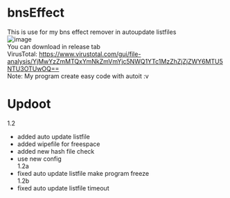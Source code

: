 # bnsEffect
This is use for my bns effect remover in autoupdate listfiles<br>
![image](https://user-images.githubusercontent.com/26898177/88275530-b9916480-cd07-11ea-82e9-bf5f8d81b88e.png)
<br>
You can download in release tab<br>
VirusTotal: https://www.virustotal.com/gui/file-analysis/YjMwYzZmMTQxYmNkZmVmYjc5NWQ1YTc1MzZhZjZjZWY6MTU5NTU3OTUwOQ==<br>
Note: My program create easy code with autoit :v<br>

# Updoot
1.2
- added auto update listfile
- added wipefile for freespace
- added new hash file check
- use new config
<br>1.2a
- fixed auto update listfile make program freeze
<br>1.2b
- fixed auto update listfile timeout
